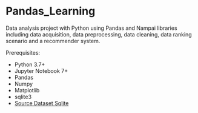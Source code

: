 # Pandas_Learning
Data analysis project with Python using Pandas and Nampai libraries including data acquisition, data preprocessing, data cleaning, data ranking scenario and a recommender system.

Prerequisites:
- Python 3.7+
- Jupyter Notebook 7+
- Pandas
- Numpy
- Matplotlib
- sqlite3
- [Source Dataset Sqlite](https://drive.google.com/file/d/1WOe0LGLNcIRn7e9ZcgQbqif0bSclqBPc/view?usp=drive_link)
  
  
